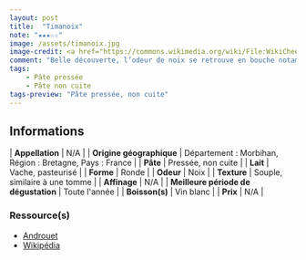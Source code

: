 ```yaml
---
layout: post
title:  "Timanoix"
note: "★★★☆☆"
image: /assets/timanoix.jpg
image-credit: <a href="https://commons.wikimedia.org/wiki/File:WikiCheese_-_Trappe_%C3%89chourgnac_-_20150619_-_005.jpg">Coyau / Wikimedia Commons</a>
comment: "Belle découverte, l’odeur de noix se retrouve en bouche notamment sur la croûte, mais le coeur du fromage adoucit et harmonise le tout."
tags:
    - Pâte pressée
    - Pâte non cuite
tags-preview: "Pâte pressée, non cuite"
---
```


## Informations

| **Appellation** | N/A |
| **Origine géographique** | Département : Morbihan, Région : Bretagne, Pays : France |
| **Pâte** | Pressée, non cuite |
| **Lait** | Vache, pasteurisé |
| **Forme** | Ronde |
| **Odeur** | Noix |
| **Texture** | Souple, similaire à une tomme |
| **Affinage** | N/A |
| **Meilleure période de dégustation** | Toute l'année |
| **Boisson(s)** | Vin blanc |
| **Prix** | N/A |

### Ressource(s)
* [Androuet](http://androuet.com/abbaye-d-echourgnac-(trappe)-ou-Timanoix-276.html)
* [Wikipédia](https://fr.wikipedia.org/wiki/Trappe_%C3%89chourgnac)